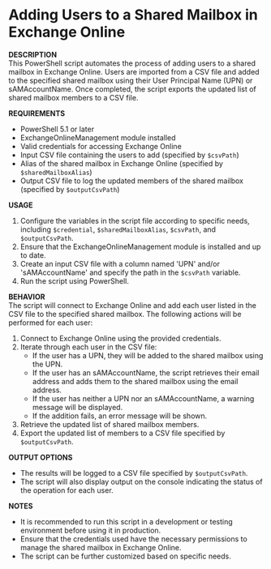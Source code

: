 # Adding Users to a Shared Mailbox in Exchange Online

**DESCRIPTION**  
This PowerShell script automates the process of adding users to a shared mailbox in Exchange Online. Users are imported from a CSV file and added to the specified shared mailbox using their User Principal Name (UPN) or sAMAccountName. Once completed, the script exports the updated list of shared mailbox members to a CSV file.

**REQUIREMENTS**
- PowerShell 5.1 or later
- ExchangeOnlineManagement module installed
- Valid credentials for accessing Exchange Online
- Input CSV file containing the users to add (specified by `$csvPath`)
- Alias of the shared mailbox in Exchange Online (specified by `$sharedMailboxAlias`)
- Output CSV file to log the updated members of the shared mailbox (specified by `$outputCsvPath`)

**USAGE**
1. Configure the variables in the script file according to specific needs, including `$credential`, `$sharedMailboxAlias`, `$csvPath`, and `$outputCsvPath`.
2. Ensure that the ExchangeOnlineManagement module is installed and up to date.
3. Create an input CSV file with a column named 'UPN' and/or 'sAMAccountName' and specify the path in the `$csvPath` variable.
4. Run the script using PowerShell.

**BEHAVIOR**  
The script will connect to Exchange Online and add each user listed in the CSV file to the specified shared mailbox. The following actions will be performed for each user:
1. Connect to Exchange Online using the provided credentials.
2. Iterate through each user in the CSV file:
   - If the user has a UPN, they will be added to the shared mailbox using the UPN.
   - If the user has an sAMAccountName, the script retrieves their email address and adds them to the shared mailbox using the email address.
   - If the user has neither a UPN nor an sAMAccountName, a warning message will be displayed.
   - If the addition fails, an error message will be shown.
3. Retrieve the updated list of shared mailbox members.
4. Export the updated list of members to a CSV file specified by `$outputCsvPath`.

**OUTPUT OPTIONS**
- The results will be logged to a CSV file specified by `$outputCsvPath`.
- The script will also display output on the console indicating the status of the operation for each user.

**NOTES**
- It is recommended to run this script in a development or testing environment before using it in production.
- Ensure that the credentials used have the necessary permissions to manage the shared mailbox in Exchange Online.
- The script can be further customized based on specific needs.
